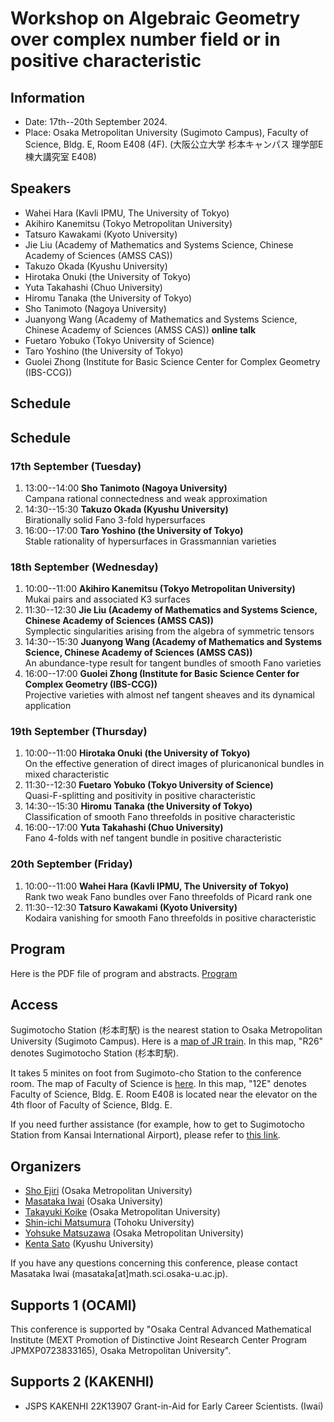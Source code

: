 # Workshop on Algebraic Geometry over complex number field or in positive characteristic 

## Information
- Date: 17th--20th September 2024. 
- Place: Osaka Metropolitan University (Sugimoto Campus), Faculty of Science, Bldg. E, Room E408 (4F).
(大阪公立大学 杉本キャンパス 理学部E棟大講究室 E408)

## Speakers
- Wahei Hara (Kavli IPMU, The University of Tokyo)
- Akihiro Kanemitsu (Tokyo Metropolitan University)
- Tatsuro Kawakami (Kyoto University)
- Jie Liu (Academy of Mathematics and Systems Science, Chinese Academy of Sciences (AMSS CAS))
- Takuzo Okada (Kyushu University)
- Hirotaka Onuki (the University of Tokyo)
- Yuta Takahashi (Chuo University)
- Hiromu Tanaka (the University of Tokyo)
- Sho Tanimoto (Nagoya University)
- Juanyong Wang (Academy of Mathematics and Systems Science, Chinese Academy of Sciences (AMSS CAS)) **online talk**
- Fuetaro Yobuko (Tokyo University of Science)
- Taro Yoshino (the University of Tokyo)
- Guolei Zhong (Institute for Basic Science Center for Complex Geometry (IBS-CCG))

## Schedule

<!-- 
### 17th September (Tuesday)

1. 13:00--14:00 TBA
2. 14:30--15:30 TBA
3. 16:00--17:00 TBA

### 18th September (Wednesday)
1. 10:00--11:00 TBA
2. 11:30--12:30 TBA
3. 14:30--15:30 TBA
4. 16:00--17:00 TBA

### 19th September (Thursday)
1. 10:00--11:00 TBA
2. 11:30--12:30 TBA
3. 14:30--15:30 TBA
4. 16:00--17:00 TBA

### 20th September (Friday)
1. 10:00--11:00 TBA
2. 11:30--12:30 TBA
-->

## Schedule
### 17th September (Tuesday)

1. 13:00--14:00  **Sho Tanimoto (Nagoya University)** <br>
Campana rational connectedness and weak approximation
2. 14:30--15:30 **Takuzo Okada (Kyushu University)** <br>
Birationally solid Fano 3-fold hypersurfaces
3. 16:00--17:00 **Taro Yoshino (the University of Tokyo)** <br>
Stable rationality of hypersurfaces in Grassmannian varieties

### 18th September (Wednesday)
1. 10:00--11:00 **Akihiro Kanemitsu (Tokyo Metropolitan University)** <br>
Mukai pairs and associated K3 surfaces
2. 11:30--12:30 **Jie Liu (Academy of Mathematics and Systems Science, Chinese
Academy of Sciences (AMSS CAS))** <br>
Symplectic singularities arising from the algebra of symmetric tensors
3. 14:30--15:30 **Juanyong Wang (Academy of Mathematics and Systems Science,
Chinese Academy of Sciences (AMSS CAS))** <br>
An abundance-type result for tangent bundles of smooth Fano varieties
4. 16:00--17:00 **Guolei Zhong (Institute for Basic Science Center for Complex
Geometry (IBS-CCG))** <br>
Projective varieties with almost nef tangent sheaves and its dynamical application

### 19th September (Thursday)
1. 10:00--11:00 **Hirotaka Onuki (the University of Tokyo)** <br>
On the effective generation of direct images of pluricanonical bundles in mixed characteristic
2. 11:30--12:30 **Fuetaro Yobuko (Tokyo University of Science)** <br>
Quasi-F-splitting and positivity in positive characteristic
3. 14:30--15:30 **Hiromu Tanaka (the University of Tokyo)** <br>
Classification of smooth Fano threefolds in positive characteristic
4. 16:00--17:00 **Yuta Takahashi (Chuo University)** <br>
Fano 4-folds with nef tangent bundle in positive characteristic

### 20th September (Friday)
1. 10:00--11:00 **Wahei Hara (Kavli IPMU, The University of Tokyo)** <br>
Rank two weak Fano bundles over Fano threefolds of Picard rank one
2. 11:30--12:30 **Tatsuro Kawakami (Kyoto University)** <br>
Kodaira vanishing for smooth Fano threefolds in positive characteristic


##  Program

<!--
We will inform around  July or August 2024.
-->

Here is the PDF file of program and abstracts. [Program](https://masataka123.github.io/tangent_anticanonical/material/program_tangent_anticanonical.pdf)


## Access

Sugimotocho Station (杉本町駅)  is the nearest station to Osaka Metropolitan University (Sugimoto Campus).
Here is a [map of JR train](https://masataka123.github.io/tangent_anticanonical/material/hanwa.pdf).
In this map, "R26" denotes Sugimotocho Station (杉本町駅).

It takes 5 minites on foot from Sugimoto-cho Station to the conference room.
The map of Faculty of Science is [here](https://masataka123.github.io/tangent_anticanonical/material/sugimoto.png).
In this map, "12E" denotes Faculty of Science, Bldg. E.
Room E408 is located near the elevator on the 4th floor of Faculty of Science, Bldg. E.

 If you need further assistance (for example, how to get to Sugimotocho Station from Kansai International Airport), please refer to [this link](https://www.omu.ac.jp/orp/ocami-en/about/directions/).
 
 
## Organizers
- [Sho Ejiri](https://researchmap.jp/shoejiri?lang=en) (Osaka Metropolitan University)
- [Masataka Iwai](https://masataka123.github.io/blog3_e/) (Osaka University)
- [Takayuki Koike](https://tkoike.com) (Osaka Metropolitan University)
- [Shin-ichi Matsumura](https://sites.google.com/view/math-matsumura/home) (Tohoku University)
- [Yohsuke Matsuzawa](https://sites.google.com/brown.edu/yohsukematsuzawa/home) (Osaka Metropolitan University)
- [Kenta Sato](https://sites.google.com/view/ktsato/homeeng) (Kyushu University)

If you have any questions concerning this conference, please contact Masataka Iwai (masataka[at]math.sci.osaka-u.ac.jp).

## Supports 1 (OCAMI)
This conference is supported by "Osaka Central Advanced Mathematical Institute (MEXT Promotion of Distinctive Joint Research Center Program JPMXP0723833165), Osaka Metropolitan University".

## Supports 2 (KAKENHI)
- JSPS KAKENHI 22K13907 Grant-in-Aid for Early Career Scientists. (Iwai)

<!-- 
- JSPS KAKENHI  22KK0232 Fund for the Promotion of Joint International Research (Fostering Joint International Research (A)) (Koike)
- JSPS KAKENHI 21H00976 Grant-in-Aid for Scientific Research (B) (Matsumura)
- JSPS KAKENHI 22K13903 Grant-in-Aid for Early-Career Scientists (Matsuzawa)



## Other informations
- There is a hotel around Tennoji (天王寺) or Nishinari (西成) where you can stay for around 3,000 yen. However, it is not a  good hotel, so we do not recommend you book it. 

## -- Hodge theory and vanishing theorem --
Science Buildingsへの行き方は二つあります
-Shibahara-handai-mae" Station(monorail)から来る方法. Shibahara-handai-mae" Stationから大阪大学理学部のアクセス方法はこちらです. [](https://www.sci.osaka-u.ac.jp/en/wp-content/uploads/2022/02/Directions-from-Shibahara-handai-mae-Station-to-GSS-Osaka-U_Sep.2020.pdf)
- Ishibashi Station (Hankyu)から来る方法. Ishibashi Station (Hankyu)から大阪大学理学部のアクセス方法はこちらです[](https://www.sci.osaka-u.ac.jp/en/wp-content/uploads/2022/02/Directions-from-Hankyu-Ishibashi-handai-mae-Station-to-GSS-Osaka-U_Sep.2020.pdf)
私はShibahara-handai-mae" Station(monorail)を利用するのをお勧めします. 

理学研究科E棟の地図はこちらです.[](https://www.sci.osaka-u.ac.jp/en/wp-content/uploads/2022/07/Buildings-of-Graduate-School-of-Science.pdf)
404講義室はE棟の4階エレベーターのすぐ近くの部屋です. 


もしわからない場合はこちらも参考にしてください. 

[ガイダンス資料+演習問題集](https://masataka123.github.io/2023_winter_generaltopology/material/0_位相問題集.pdf).
-->
